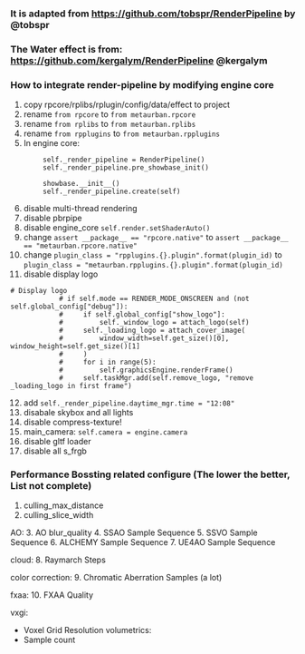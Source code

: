 ### It is adapted from https://github.com/tobspr/RenderPipeline by @tobspr
### The Water effect is from: https://github.com/kergalym/RenderPipeline @kergalym

### How to integrate render-pipeline by modifying engine core
1. copy rpcore/rplibs/rplugin/config/data/effect to project
2. rename ```from rpcore``` to ```from metaurban.rpcore```
3. rename ```from rplibs``` to ```from metaurban.rplibs```
4. rename ```from rpplugins``` to ```from metaurban.rpplugins```
5. In engine core:

```
        self._render_pipeline = RenderPipeline()
        self._render_pipeline.pre_showbase_init()
        
        showbase.__init__()
        self._render_pipeline.create(self)
```

6. disable multi-thread rendering
7. disable pbrpipe
8. disable engine_core ```self.render.setShaderAuto()```
9. change ```assert __package__ == "rpcore.native"``` to ```assert __package__ == "metaurban.rpcore.native"```
10. change ```plugin_class = "rpplugins.{}.plugin".format(plugin_id)```
    to ```plugin_class = "metaurban.rpplugins.{}.plugin".format(plugin_id)```
11. disable display logo

```
# Display logo
            # if self.mode == RENDER_MODE_ONSCREEN and (not self.global_config["debug"]):
            #     if self.global_config["show_logo"]:
            #         self._window_logo = attach_logo(self)
            #     self._loading_logo = attach_cover_image(
            #         window_width=self.get_size()[0], window_height=self.get_size()[1]
            #     )
            #     for i in range(5):
            #         self.graphicsEngine.renderFrame()
            #     self.taskMgr.add(self.remove_logo, "remove _loading_logo in first frame")
```

12. add ```self._render_pipeline.daytime_mgr.time = "12:08"```
13. disabale skybox and all lights
14. disable compress-texture!
15. main_camera: ```self.camera = engine.camera```
16. disable gltf loader
17. disable all s_frgb


### Performance Bossting related configure (The lower the better, List not complete)
1. culling_max_distance
2. culling_slice_width

AO:
3. AO blur_quality
4. SSAO Sample Sequence
5. SSVO Sample Sequence
6. ALCHEMY Sample Sequence
7. UE4AO Sample Sequence

cloud:
8. Raymarch Steps

color correction:
9. Chromatic Aberration Samples (a lot)

fxaa:
10. FXAA Quality

vxgi:
- Voxel Grid Resolution
volumetrics:
- Sample count
